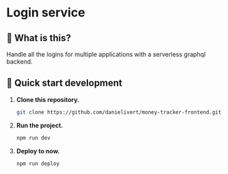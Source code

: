 # Login service

## 🧐 What is this?

Handle all the logins for multiple applications with a serverless graphql backend.

## 🚀 Quick start development

1.  **Clone this repository.**

    ```sh
    git clone https://github.com/danielivert/money-tracker-frontend.git
    ```

2.  **Run the project.**

    ```sh
    npm run dev
    ```

3.  **Deploy to now.**

    ```sh
    npm run deploy
    ```
